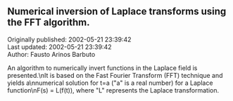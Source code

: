 ## Numerical inversion of Laplace transforms using the FFT algorithm.  
Originally published: 2002-05-21 23:39:42  
Last updated: 2002-05-21 23:39:42  
Author: Fausto Arinos Barbuto  
  
An algorithm to numerically invert functions in the Laplace field is presented.\nIt is based on the Fast Fourier Transform (FFT) technique and yields a\nnumerical solution for t=a ("a" is a real number) for a Laplace function\nF(s) = L(f(t)), where "L" represents the Laplace transformation.